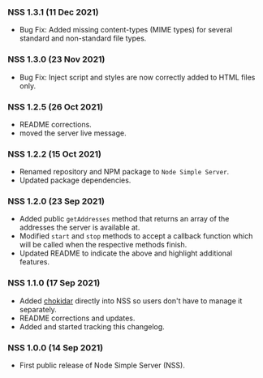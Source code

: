 ### NSS 1.3.1 (11 Dec 2021)

- Bug Fix: Added missing content-types (MIME types) for several standard and non-standard file types.

### NSS 1.3.0 (23 Nov 2021)

- Bug Fix: Inject script and styles are now correctly added to HTML files only.

### NSS 1.2.5 (26 Oct 2021)

- README corrections.
- moved the server live message.

### NSS 1.2.2 (15 Oct 2021)

- Renamed repository and NPM package to `Node Simple Server`.
- Updated package dependencies.

### NSS 1.2.0 (23 Sep 2021)

- Added public `getAddresses` method that returns an array of the addresses the server is available at.
- Modified `start` and `stop` methods to accept a callback function which will be called when the respective methods finish.
- Updated README to indicate the above and highlight additional features.

### NSS 1.1.0 (17 Sep 2021)

-   Added [chokidar](https://github.com/paulmillr/chokidar) directly into NSS so users don't have to manage it separately.
-   README corrections and updates.
-   Added and started tracking this changelog.

### NSS 1.0.0 (14 Sep 2021)

-   First public release of Node Simple Server (NSS).
